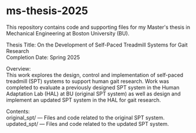 # ms-thesis-2025
This repository contains code and supporting files for my Master's thesis in Mechanical Engineering at Boston University (BU).

Thesis Title: On the Development of Self-Paced Treadmill Systems for Gait Research  
Completion Date: Spring 2025

Overview:  
This work explores the design, control and implementation of self-paced treadmill (SPT) systems to support human gait research. Work was completed to evaluate a previously designed SPT system in the Human Adaptation Lab (HAL) at BU (original SPT system) as well as design and implement an updated SPT system in the HAL for gait research.

Contents:  
original_spt/ — Files and code related to the original SPT system.  
updated_spt/ — Files and code related to the updated SPT system.
